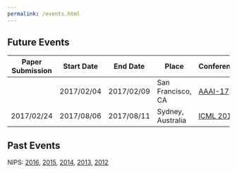 ```yaml
---
permalink: /events.html
---
```

## Future Events

Paper Submission | Start Date | End Date   | Place | Conference
---------------- | ---------- | ---------- | ----- | ----------
                 | 2017/02/04 | 2017/02/09 | San Francisco, CA | [AAAI-17](http://www.aaai.org/Conferences/AAAI/aaai17.php)
2017/02/24       | 2017/08/06 | 2017/08/11 | Sydney, Australia | [ICML 2017](https://2017.icml.cc/)

## Past Events

NIPS: [2016](https://nips.cc/Conferences/2016), [2015](https://nips.cc/Conferences/2015), [2014](https://nips.cc/Conferences/2014), [2013](https://nips.cc/Conferences/2013), [2012](https://nips.cc/Conferences/2012)

